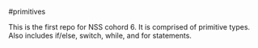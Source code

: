 #primitives

This is the first repo for NSS cohord 6. It is comprised of primitive types. Also includes if/else, switch, while, and for statements.
